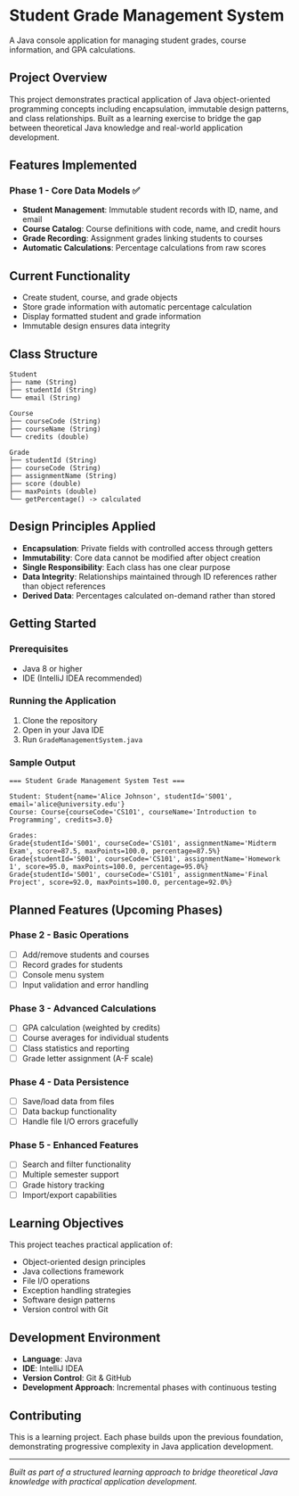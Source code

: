 # Student Grade Management System

A Java console application for managing student grades, course information, and GPA calculations.

## Project Overview

This project demonstrates practical application of Java object-oriented programming concepts including encapsulation, immutable design patterns, and class relationships. Built as a learning exercise to bridge the gap between theoretical Java knowledge and real-world application development.

## Features Implemented

### Phase 1 - Core Data Models ✅
- **Student Management**: Immutable student records with ID, name, and email
- **Course Catalog**: Course definitions with code, name, and credit hours
- **Grade Recording**: Assignment grades linking students to courses
- **Automatic Calculations**: Percentage calculations from raw scores

## Current Functionality

- Create student, course, and grade objects
- Store grade information with automatic percentage calculation
- Display formatted student and grade information
- Immutable design ensures data integrity

## Class Structure

```
Student
├── name (String)
├── studentId (String)
└── email (String)

Course  
├── courseCode (String)
├── courseName (String)
└── credits (double)

Grade
├── studentId (String) 
├── courseCode (String)
├── assignmentName (String)
├── score (double)
├── maxPoints (double)
└── getPercentage() -> calculated
```

## Design Principles Applied

- **Encapsulation**: Private fields with controlled access through getters
- **Immutability**: Core data cannot be modified after object creation
- **Single Responsibility**: Each class has one clear purpose
- **Data Integrity**: Relationships maintained through ID references rather than object references
- **Derived Data**: Percentages calculated on-demand rather than stored

## Getting Started

### Prerequisites
- Java 8 or higher
- IDE (IntelliJ IDEA recommended)

### Running the Application
1. Clone the repository
2. Open in your Java IDE
3. Run `GradeManagementSystem.java`

### Sample Output
```
=== Student Grade Management System Test ===

Student: Student{name='Alice Johnson', studentId='S001', email='alice@university.edu'}
Course: Course{courseCode='CS101', courseName='Introduction to Programming', credits=3.0}

Grades:
Grade{studentId='S001', courseCode='CS101', assignmentName='Midterm Exam', score=87.5, maxPoints=100.0, percentage=87.5%}
Grade{studentId='S001', courseCode='CS101', assignmentName='Homework 1', score=95.0, maxPoints=100.0, percentage=95.0%}
Grade{studentId='S001', courseCode='CS101', assignmentName='Final Project', score=92.0, maxPoints=100.0, percentage=92.0%}
```

## Planned Features (Upcoming Phases)

### Phase 2 - Basic Operations
- [ ] Add/remove students and courses
- [ ] Record grades for students
- [ ] Console menu system
- [ ] Input validation and error handling

### Phase 3 - Advanced Calculations
- [ ] GPA calculation (weighted by credits)
- [ ] Course averages for individual students
- [ ] Class statistics and reporting
- [ ] Grade letter assignment (A-F scale)

### Phase 4 - Data Persistence
- [ ] Save/load data from files
- [ ] Data backup functionality
- [ ] Handle file I/O errors gracefully

### Phase 5 - Enhanced Features
- [ ] Search and filter functionality
- [ ] Multiple semester support
- [ ] Grade history tracking
- [ ] Import/export capabilities

## Learning Objectives

This project teaches practical application of:
- Object-oriented design principles
- Java collections framework
- File I/O operations
- Exception handling strategies
- Software design patterns
- Version control with Git

## Development Environment

- **Language**: Java
- **IDE**: IntelliJ IDEA
- **Version Control**: Git & GitHub
- **Development Approach**: Incremental phases with continuous testing

## Contributing

This is a learning project. Each phase builds upon the previous foundation, demonstrating progressive complexity in Java application development.

---

*Built as part of a structured learning approach to bridge theoretical Java knowledge with practical application development.*
